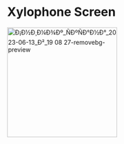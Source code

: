 # Xylophone Screen

<img width="255" alt="Ð¡Ð½Ð¸Ð¼Ð¾Ðº_ÑÐºÑÐ°Ð½Ð°_2023-06-13_Ð²_19 08 27-removebg-preview" src="https://github.com/alkhero21/Xylophone/assets/73021212/111163b4-50e8-47bd-92d7-2fe784e0be66">
